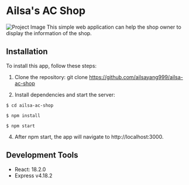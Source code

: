 # Ailsa's AC Shop
![Project Image](https://github.com/ailsayang999/My_First_React_Form/blob/main/public/ailsa-ac-shop-demonstration-picture.png)
This simple web application can help the shop owner to display the information of the shop.


## Installation
To install this app, follow these steps:
1. Clone the repository: git clone https://github.com/ailsayang999/ailsa-ac-shop

2. Install dependencies and start the server: 
```
$ cd ailsa-ac-shop
```
```
$ npm install
```
```
$ npm start
```
4. After npm start, the app will navigate to http://localhost:3000.




## Development Tools
* React: 18.2.0
* Express v4.18.2
